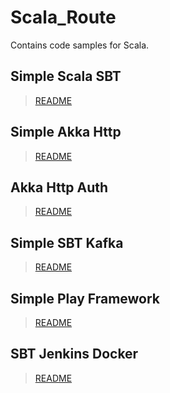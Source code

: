 # Scala_Route

Contains code samples for Scala.

## Simple Scala SBT
> [README](https://github.com/vi-kas/scala_route/blob/master/simple-scala-sbt/README.md)

## Simple Akka Http
> [README](https://github.com/vi-kas/scala_route/blob/master/simple-akka-http/README.md)

## Akka Http Auth
> [README](https://github.com/vi-kas/scala_route/blob/master/akka-http-auth/README.md)

## Simple SBT Kafka
> [README](https://github.com/vi-kas/scala_route/blob/master/simple-sbt-kafka/README.md)

## Simple Play Framework
> [README](https://github.com/vi-kas/scala_route/blob/master/simple-play-framework/README.md)

## SBT Jenkins Docker
> [README](https://github.com/vi-kas/scala_route/blob/master/sbt-jenkins-docker/README.md)